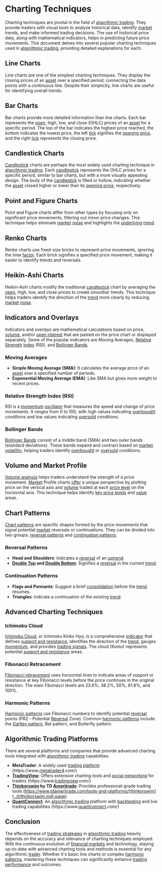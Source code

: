 # Charting Techniques

Charting techniques are pivotal in the field of [algorithmic trading](../a/algorithmic_trading.md). They provide traders with visual tools to analyze historical data, identify [market](../m/market.md) trends, and make informed trading decisions. The use of historical price data, along with mathematical indicators, helps in predicting future price movements. This document delves into several popular charting techniques used in [algorithmic trading](../a/algorithmic_trading.md), providing detailed explanations for each.

## Line Charts

Line charts are one of the simplest charting techniques. They display the closing prices of an [asset](../a/asset.md) over a specified period, connecting the data points with a continuous line. Despite their simplicity, line charts are useful for identifying overall trends.

## Bar Charts

Bar charts provide more detailed information than line charts. Each bar represents the [open](../o/open.md), high, low, and close (OHLC) prices of an [asset](../a/asset.md) for a specific period. The top of the bar indicates the highest price reached, the bottom indicates the lowest price, the left [tick](../t/tick.md) signifies the [opening price](../o/opening_price.md), and the right [tick](../t/tick.md) represents the closing price.

## Candlestick Charts

[Candlestick](../c/candlestick.md) charts are perhaps the most widely used charting technique in [algorithmic trading](../a/algorithmic_trading.md). Each [candlestick](../c/candlestick.md) represents the OHLC prices for a specific period, similar to bar charts, but with a more visually appealing design. The body of the [candlestick](../c/candlestick.md) is filled or hollow, indicating whether the [asset](../a/asset.md) closed higher or lower than its [opening price](../o/opening_price.md), respectively.

## Point and Figure Charts

Point and Figure charts differ from other types by focusing only on significant price movements, filtering out minor price changes. This technique helps eliminate [market](../m/market.md) [noise](../n/noise.md) and highlights the [underlying](../u/underlying.md) [trend](../t/trend.md).

## Renko Charts

Renko charts use fixed-size bricks to represent price movements, ignoring the time [factor](../f/factor.md). Each brick signifies a specified price movement, making it easier to identify trends and reversals.

## Heikin-Ashi Charts

Heikin-Ashi charts modify the traditional [candlestick](../c/candlestick.md) chart by averaging the [open](../o/open.md), high, low, and close prices to create smoother trends. This technique helps traders identify the direction of the [trend](../t/trend.md) more clearly by reducing [market](../m/market.md) [noise](../n/noise.md).

## Indicators and Overlays

Indicators and overlays are mathematical calculations based on price, [volume](../v/volume.md), and/or [open interest](../o/open_interest.md) that are pasted on the price chart or displayed separately. Some of the popular indicators are Moving Averages, [Relative Strength](../r/relative_strength.md) [Index](../i/index_instrument.md) (RSI), and [Bollinger Bands](../b/bollinger_bands.md).

### Moving Averages

- **Simple Moving Average (SMA)**: It calculates the average price of an [asset](../a/asset.md) over a specified number of periods.
- **Exponential Moving Average (EMA)**: Like SMA but gives more weight to recent prices.

### Relative Strength Index (RSI)

RSI is a [momentum](../m/momentum.md) [oscillator](../o/oscillator.md) that measures the speed and change of price movements. It ranges from 0 to 100, with high values indicating [overbought](../o/overbought.md) conditions and low values indicating [oversold](../o/oversold.md) conditions.

### Bollinger Bands

[Bollinger Bands](../b/bollinger_bands.md) consist of a middle band (SMA) and two outer bands (standard deviations). These bands expand and contract based on [market](../m/market.md) [volatility](../v/volatility.md), helping traders identify [overbought](../o/overbought.md) or [oversold](../o/oversold.md) conditions.

## Volume and Market Profile

[Volume analysis](../v/volume_analysis.md) helps traders understand the strength of a price movement. [Market](../m/market.md) Profile charts [offer](../o/offer.md) a unique perspective by plotting price on the vertical axis and [volume](../v/volume.md) traded at each [price level](../p/price_level.md) on the horizontal axis. This technique helps identify [key price levels](../k/key_price_levels.md) and [value](../v/value.md) areas.

## Chart Patterns

[Chart patterns](../c/chart_patterns.md) are specific shapes formed by the price movements that signal potential [market](../m/market.md) reversals or continuations. They can be divided into two groups: [reversal patterns](../r/reversal_patterns.md) and [continuation patterns](../c/continuation_patterns.md).

### Reversal Patterns

- **Head and Shoulders**: Indicates a [reversal](../r/reversal.md) of an [uptrend](../u/uptrend.md).
- **[Double Top](../d/double_top.md) and [Double Bottom](../d/double_bottom.md)**: Signifies a [reversal](../r/reversal.md) in the current [trend](../t/trend.md).

### Continuation Patterns

- **Flags and Pennants**: Suggest a brief [consolidation](../c/consolidation.md) before the [trend](../t/trend.md) resumes.
- **Triangles**: Indicate a continuation of the existing [trend](../t/trend.md).

## Advanced Charting Techniques

### Ichimoku Cloud

[Ichimoku Cloud](../i/ichimoku_cloud.md), or Ichimoku Kinko Hyo, is a comprehensive [indicator](../i/indicator.md) that defines [support and resistance](../s/support_and_resistance.md), identifies the direction of the [trend](../t/trend.md), gauges [momentum](../m/momentum.md), and provides [trading signals](../t/trading_signals.md). The cloud (Kumo) represents potential [support and resistance](../s/support_and_resistance.md) areas.

### Fibonacci Retracement

[Fibonacci retracement](../f/fibonacci_retracement.md) uses horizontal lines to indicate areas of support or resistance at key Fibonacci levels before the price continues in the original direction. The main Fibonacci levels are 23.6%, 38.2%, 50%, 61.8%, and 100%.

### Harmonic Patterns

[Harmonic patterns](../h/harmonic_patterns.md) use Fibonacci numbers to identify potential [reversal](../r/reversal.md) points (PRZ - Potential [Reversal](../r/reversal.md) Zone). Common [harmonic patterns](../h/harmonic_patterns.md) include the [Gartley pattern](../g/gartley_pattern.md), Bat pattern, and Butterfly pattern.

## Algorithmic Trading Platforms

There are several platforms and companies that provide advanced charting tools integrated with [algorithmic trading](../a/algorithmic_trading.md) capabilities.

- **MetaTrader**: A widely used [trading platform](../t/trading_platform.md) (https://www.[metatrader4](../m/metatrader4.md).com/)
- **[TradingView](../t/tradingview.md)**: Offers extensive charting tools and [social networking](../s/social_networking.md) for traders (https://www.[tradingview](../t/tradingview.md).com/)
- **[Thinkorswim](../t/thinkorswim.md) by TD [Ameritrade](../a/ameritrade.md)**: Provides professional-grade trading tools (https://www.tdameritrade.com/tools-and-platforms/[thinkorswim](../t/thinkorswim.md).page)
- **[QuantConnect](../q/quantconnect.md)**: An [algorithmic trading](../a/algorithmic_trading.md) platform with [backtesting](../b/backtesting.md) and live trading capabilities (https://www.[quantconnect](../q/quantconnect.md).com/)

## Conclusion

The effectiveness of [trading strategies](../t/trading_strategies.md) in [algorithmic trading](../a/algorithmic_trading.md) heavily depends on the accuracy and relevance of charting techniques employed. With the continuous evolution of [financial markets](../f/financial_market.md) and technology, staying up-to-date with advanced charting tools and methods is essential for any algorithmic [trader](../t/trader.md). Whether it's basic line charts or complex [harmonic patterns](../h/harmonic_patterns.md), mastering these techniques can significantly enhance [trading performance](../t/trading_performance.md) and outcomes.
